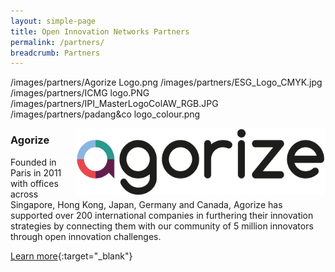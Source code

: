 ```yaml
---
layout: simple-page
title: Open Innovation Networks Partners
permalink: /partners/
breadcrumb: Partners
---
```

/images/partners/Agorize Logo.png
/images/partners/ESG_Logo_CMYK.jpg
/images/partners/ICMG logo.PNG
/images/partners/IPI_MasterLogoColAW_RGB.JPG
/images/partners/padang&co logo_colour.png

                                                                                                                                                                                                                             
<img src="/images/partners/Agorize Logo.png" alt="1" style="float:right;width:400px;height:107px">

<h3>Agorize</h3>

<p align="left"><p>Founded in Paris in 2011 with offices across Singapore, Hong Kong, Japan, Germany and Canada, Agorize has supported over 200 international companies in furthering their innovation strategies by connecting them with our community of 5 million innovators through open innovation challenges.</p>

[Learn more](https://www.agorize.com/en){:target="_blank"}
